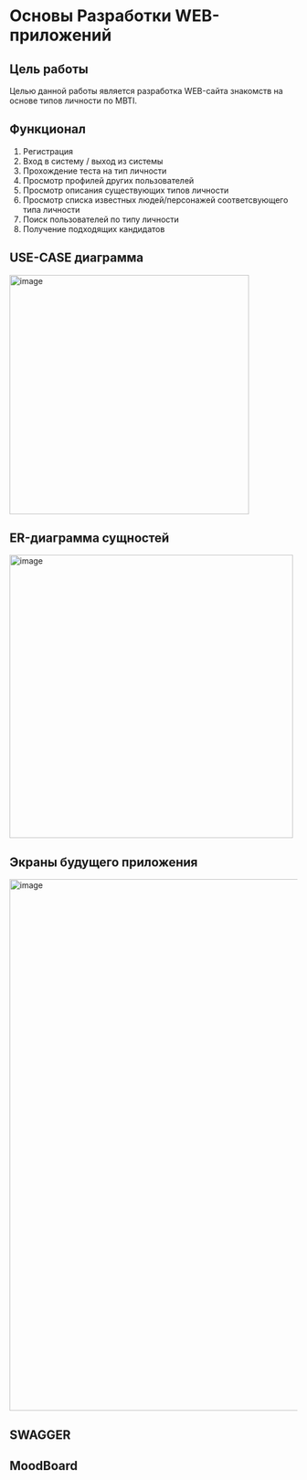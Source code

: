 # Основы Разработки WEB-приложений

## Цель работы 
Целью данной работы является разработка WEB-сайта знакомств на основе типов личности по MBTI.

## Функционал
1. Регистрация
3. Вход в систему / выход из системы
4. Прохождение теста на тип личности
5. Просмотр профилей других пользователей
6. Просмотр описания существующих типов личности
7. Просмотр списка известных людей/персонажей соответсвующего типа личности
8. Поиск пользователей по типу личности
9. Получение подходящих кандидатов

## USE-CASE диаграмма

<img width="419" alt="image" src="https://user-images.githubusercontent.com/76661573/192364543-81bbd9c8-8336-4297-8df0-01e3a9f9c015.png">

## ER-диаграмма сущностей

<img width="496" alt="image" src="https://user-images.githubusercontent.com/76661573/192372405-ce0e9b52-718b-4f7e-aceb-164720729755.png">

## Экраны будущего приложения

<img width="931" alt="image" src="https://user-images.githubusercontent.com/76661573/193423922-b76e82f3-6394-4404-8ecf-41499b4d80c3.png">

## SWAGGER

## MoodBoard
